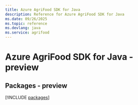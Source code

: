 ```yaml
---
title: Azure AgriFood SDK for Java
description: Reference for Azure AgriFood SDK for Java
ms.date: 09/26/2025
ms.topic: reference
ms.devlang: java
ms.service: agrifood
---
```

# Azure AgriFood SDK for Java - preview
## Packages - preview
[!INCLUDE [packages](agrifood-index.md)]